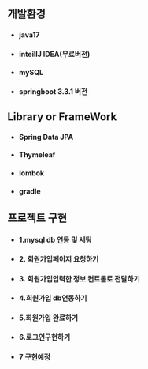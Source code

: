 ## 개발환경
- #### java17
- #### inteillJ IDEA(무료버전)
- #### mySQL
- #### springboot 3.3.1 버전

## Library or FrameWork
- #### Spring Data JPA
- #### Thymeleaf
- #### lombok
- #### gradle

## 프로젝트 구현
- #### 1.mysql db 연동 및 세팅
- #### 2. 회원가입페이지 요청하기 
- #### 3. 회원가입입력한 정보 컨트롤로 전달하기
- #### 4.회원가입 db연동하기
- #### 5.회원가입 완료하기
- #### 6.로그인구현하기
- #### 7 구현예정
